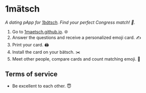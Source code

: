 # 1mätsch
*A dating pApp for [1bätsch](https://github.com/1baetsch/1baetsch). Find your perfect Congress match! 💖.*

1. Go to [1maetsch.github.io](https://1maetsch.github.io). 🌐
2. Answer the questions and receive a personalized emoji card. ✍️
3. Print your card. 🖨
4. Install the card on your bätsch. ✂️
5. Meet other people, compare cards and count matching emoji. 💯

## Terms of service
  - Be excellent to each other. 😇
